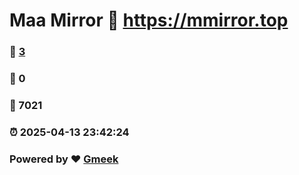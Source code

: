 # Maa Mirror :link: https://mmirror.top 
### :page_facing_up: [3](https://mmirror.top/tag.html) 
### :speech_balloon: 0 
### :hibiscus: 7021 
### :alarm_clock: 2025-04-13 23:42:24 
### Powered by :heart: [Gmeek](https://github.com/Meekdai/Gmeek)
